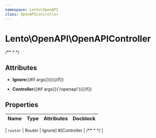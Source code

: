 ```yaml
---
namespace: Lento\OpenAPI
class: OpenAPIController
---
```


# Lento\OpenAPI\OpenAPIController

/**
 *
 */

## Attributes

- **Ignore**{{#if args}}(){{/if}}

- **Controller**{{#if args}}('/openapi'){{/if}}


## Properties
| Name | Type | Attributes | Docblock |
|------|------|------------|----------|

| `router` | Router | Ignore]
#[Controller | /**
 *
 */ |



